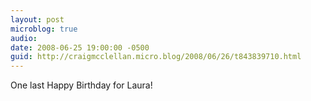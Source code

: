 ```yaml
---
layout: post
microblog: true
audio: 
date: 2008-06-25 19:00:00 -0500
guid: http://craigmcclellan.micro.blog/2008/06/26/t843839710.html
---
```

One last Happy Birthday for Laura!
